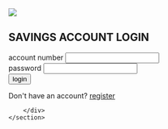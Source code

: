 <!DOCTYPE html>
<html>
<head>
    <meta charset="UTF-18">
    <meta name="viewport" content="width=device-width,initial-scale=1.0">
    <title>login page</title>
    <link rel="stylesheet" href="loginstyle.css">
</head>
<body>
    <section>
        <div class="imgBx">
          <img src="bankimage1.jpg">
        </div>
        <div class="contentBx">
            <div class="formBx">
                <h2>SAVINGS ACCOUNT LOGIN</h2>
                <form action="login.php" method="POST">
                    <div class="inputBx">
                    <span>account number</span>
                    <input type="number" name="account">
                    </div>
                    <div class="inputBx">
                    <span>password</span>
                    <input type="password" name="password">
                    </div>
                    <div class="inputBx">
                      <input type="submit" value="login" name="">
                    </div>
                    <div class="inputBx">
                        <p>Don't have an account? <a href="signup.html">register</a></p>
                    </div>
                    </form>
                </form>
            </div>
              
        </div>
    </section>
    
    
</body>

</html>
